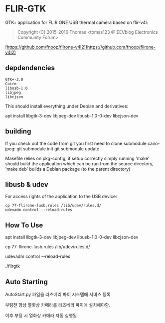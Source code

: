# FLIR-GTK

GTK+ application for FLIR ONE USB thermal camera based on flir-v4l:
>  Copyright (C) 2015-2016 Thomas <tomas123 @ EEVblog Electronics Community Forum>

[https://github.com/fnoop/flirone-v4l2](https://github.com/fnoop/flirone-v4l2)


## depdendencies
```
GTK+-3.0
Cairo
libusb-1.0
libjpeg
libcjson
```
This should install everything under Debian and derivatives:

apt install libgtk-3-dev libjpeg-dev libusb-1.0-0-dev libcjson-dev

## building
If you check out the code from git you first need to clone submodule cairo-jpeg:
    git submodule init
    git submodule update

Makefile relies on pkg-config, if setup correctly simply running 'make'
should build the application which can be run from the source directory,
'make deb' builds a Debian package (to the parent directory)

## libusb & udev
For access rights of the application to the USB device:

    cp 77-flirone-lusb.rules /lib/udev/rules.d/
    udevadm control --reload-rules


## How To Use
apt install libgtk-3-dev libjpeg-dev libusb-1.0-0-dev libcjson-dev

cp 77-flirone-lusb.rules /lib/udev/rules.d/

udevadm control --reload-rules

./flirgtk

## Auto Starting
AutoStart.py 파일을 라즈베리 파이 시스템에 서비스 등록

부팅전 항상 열화상 카메라를 라즈베리 파이에 설치해야함.

이후 부팅 시 열화상 카메라 자동 실행됨